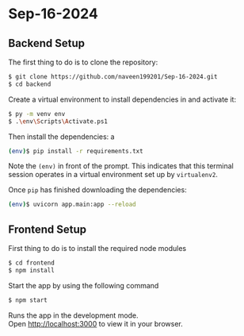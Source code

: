 # Sep-16-2024

## Backend Setup

The first thing to do is to clone the repository:

```sh
$ git clone https://github.com/naveen199201/Sep-16-2024.git
$ cd backend
```

Create a virtual environment to install dependencies in and activate it:

```sh
$ py -m venv env
$ .\env\Scripts\Activate.ps1
```

Then install the dependencies:
a 
```sh
(env)$ pip install -r requirements.txt 
```
Note the `(env)` in front of the prompt. This indicates that this terminal
session operates in a virtual environment set up by `virtualenv2`.

Once `pip` has finished downloading the dependencies:
```sh
(env)$ uvicorn app.main:app --reload
```

## Frontend Setup
First thing to do is to install the required node modules
```sh
$ cd frontend
$ npm install
```
Start the app by using the following command
```sh
$ npm start
```
Runs the app in the development mode.\
Open [http://localhost:3000](http://localhost:3000) to view it in your browser.

